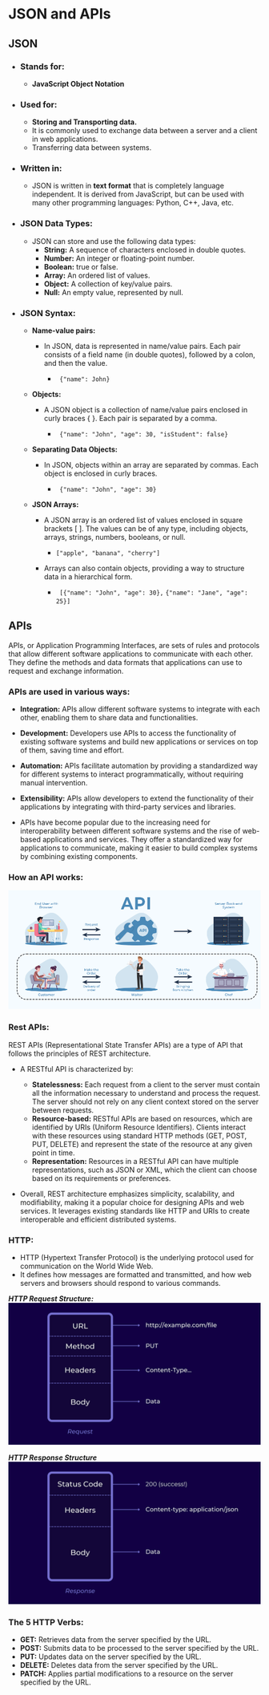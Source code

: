 # JSON and APIs

## JSON

- ### Stands for: 
  - **JavaScript Object Notation**
- ### Used for:
  - **Storing and Transporting data.** 
  - It is commonly used to exchange data between a server
and a client in web applications.
  - Transferring data between systems.
- ### Written in: 
  - JSON is written in **text format** that is completely 
language independent. It is derived from JavaScript, but can be 
used with many other programming languages: Python, C++, Java, etc.
- ### JSON Data Types:
  - JSON can store and use the following data types:
    - **String:** A sequence of characters enclosed in double quotes. 
    - **Number:** An integer or floating-point number. 
    - **Boolean:** true or false. 
    - **Array:** An ordered list of values. 
    - **Object:** A collection of key/value pairs. 
    - **Null:** An empty value, represented by null.
- ### JSON Syntax:
  - **Name-value pairs:**
    - In JSON, data is represented in name/value pairs. Each pair consists 
of a field name (in double quotes), followed by a colon, and then the value.
    
      - ``` {"name": John}```
    
  - **Objects:**
    - A JSON object is a collection of name/value pairs enclosed in curly braces { }. 
Each pair is separated by a comma.
    
      - ``` {"name": "John", "age": 30, "isStudent": false}```
    
  - **Separating Data Objects:**
    - In JSON, objects within an array are separated by commas. Each object is enclosed in 
curly braces.
    
      - ``` {"name": "John", "age": 30}```
    
  - **JSON Arrays:**
    - A JSON array is an ordered list of values enclosed in square brackets [ ]. 
The values can be of any type, including objects, arrays, strings, numbers, booleans, or null.

      - ``` ["apple", "banana", "cherry"] ```
    - Arrays can also contain objects, providing a way to structure data in a hierarchical form.
      - ``` [{"name": "John", "age": 30},``` ```{"name": "Jane", "age": 25}]```


## APIs

APIs, or Application Programming Interfaces, are sets of rules and protocols that allow different 
software applications to communicate with each other. They define the methods and data formats that 
applications can use to request and exchange information.

### APIs are used in various ways:
- **Integration:** APIs allow different software systems to integrate with each other, enabling them 
to share data and functionalities. 
- **Development:** Developers use APIs to access the functionality of existing software systems and 
build new applications or services on top of them, saving time and effort. 
- **Automation:** APIs facilitate automation by providing a standardized way for different systems 
to interact programmatically, without requiring manual intervention. 
- **Extensibility:** APIs allow developers to extend the functionality of their applications by 
integrating with third-party services and libraries.


- APIs have become popular due to the increasing need for interoperability between different 
software systems and the rise of web-based applications and services. They offer a standardized 
way for applications to communicate, making it easier to build complex systems by combining existing components.

### How an API works:

![API Data Transfer Process](https://github.com/Eash17/JSON_and_APIs/blob/main/What-is-an-API.png?raw=true)

### Rest APIs: 
REST APIs (Representational State Transfer APIs) are a type of API that follows the principles of REST architecture. 
- A RESTful API is characterized by: 
  - **Statelessness:** Each request from a client to the server must contain all the information necessary to 
understand and process the request. The server should not rely on any client context stored on the server between requests. 
  - **Resource-based:** RESTful APIs are based on resources, which are identified by URIs (Uniform Resource Identifiers). 
Clients interact with these resources using standard HTTP methods (GET, POST, PUT, DELETE) and represent the state of the 
resource at any given point in time. 
  - **Representation:** Resources in a RESTful API can have multiple representations, such as JSON or XML, which the client 
can choose based on its requirements or preferences.


- Overall, REST architecture emphasizes simplicity, scalability, and modifiability, making it a popular choice for designing 
APIs and web services. It leverages existing standards like HTTP and URIs to create interoperable and efficient distributed systems.

### HTTP:
- HTTP (Hypertext Transfer Protocol) is the underlying protocol used for communication on the World Wide Web. 
- It defines how messages are formatted and transmitted, and how web servers and browsers should respond to various commands.

***HTTP Request Structure:***
![HTTP Request Structure](https://github.com/Eash17/JSON_and_APIs/blob/main/HTTP%20Request%20Structure.png?raw=true)

***HTTP Response Structure***
![HTTP Response Structure](https://github.com/Eash17/JSON_and_APIs/blob/main/HTTP%20Response%20Structure.png?raw=true)

### The 5 HTTP Verbs:
- **GET:** Retrieves data from the server specified by the URL. 
- **POST:** Submits data to be processed to the server specified by the URL. 
- **PUT:** Updates data on the server specified by the URL. 
- **DELETE:** Deletes data from the server specified by the URL. 
- **PATCH:** Applies partial modifications to a resource on the server specified by the URL.